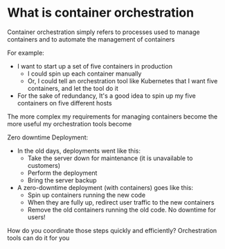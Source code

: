 # What is container orchestration

Container orchestration simply refers to processes used to manage containers and to automate the management of containers

For example:
- I want to start up a set of five containers in production
  - I could spin up each container manually
  - Or, I could tell an orchestration tool like Kubernetes that I want five containers, and let the tool do it
- For the sake of redundancy, It's a good idea to spin up my five containers on five different hosts

The more complex my requirements for managing containers become the more useful my orchestration tools become

Zero downtime Deployment:
- In the old days, deployments went like this:
  - Take the server down for maintenance (it is unavailable to customers)
  - Perform the deployment
  - Bring the server backup
- A zero-downtime deployment (with containers) goes like this:
  - Spin up containers running the new code
  - When they are fully up, redirect user traffic to the new containers
  - Remove the old containers running the old code. No downtime for users!

How do you coordinate those steps quickly and efficiently? Orchestration tools can do it for you